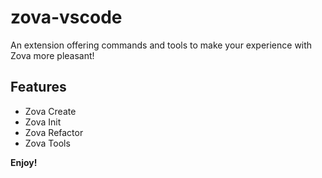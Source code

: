 # zova-vscode

An extension offering commands and tools to make your experience with Zova more pleasant!

## Features

- Zova Create
- Zova Init
- Zova Refactor
- Zova Tools

**Enjoy!**
